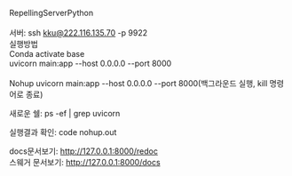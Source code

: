 RepellingServerPython<br><br>
서버: ssh kku@222.116.135.70 -p 9922<br>
실행방법<br>
Conda activate base<br> 
uvicorn main:app --host 0.0.0.0 --port 8000<br><br>
Nohup uvicorn main:app --host 0.0.0.0 --port 8000(백그라운드 실행, kill 명령어로 종료)

새로운 쉘: ps -ef | grep uvicorn

실행결과 확인: code nohup.out

docs문서보기: http://127.0.0.1:8000/redoc<br>
스웨거 문서보기: http://127.0.0.1:8000/docs<br>
